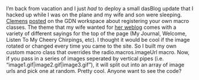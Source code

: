 I’m back from vacation and I just *had* to deploy a small dasBlog update
that I hacked up while I was on the plane and my wife and son were
sleeping.
[Clemens](http://staff.newtelligence.net/clemensv/) [posted](http://www.gotdotnet.com/Community/MessageBoard/Thread.aspx?id=170388)
on the GDN workspace about registering your own macro classes. The theme
that my wife wanted for [her weblog](http://techiewife.com/) comes with
a variety of different sayings for the top of the page (My Journal,
Welcome, Listen To My Cheery Chirpings, etc). I thought it would be cool
if the image rotated or changed every time you came to the site. So I
built my own custom macro class that overrides the radio.macros.imageUrl
macro. Now, if you pass in a series of images seperated by vertical
pipes (i.e. “image1.gif|image2.gif|image3.gif”), it will split out into
an array of image urls and pick one at random. Pretty cool. Anyone want
to see the code?
